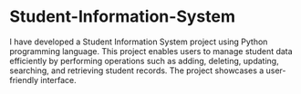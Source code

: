 # Student-Information-System
I have developed a Student Information System project using Python programming language. This project enables users to manage student data efficiently by performing operations such as adding, deleting, updating, searching, and retrieving student records. The project showcases a user-friendly interface.
